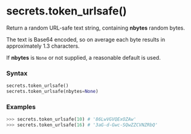 # secrets.token_urlsafe()

Return a random URL-safe text string, containing **nbytes** random bytes.

The text is Base64 encoded, so on average each byte results in approximately 1.3 characters.

If **nbytes** is `None` or not supplied, a reasonable default is used.

### Syntax

```python
secrets.token_urlsafe()
secrets.token_urlsafe(nbytes=None)
```

### Examples

```python
>>> secrets.token_urlsafe(10) # '86LwVGVQExOZAw'
>>> secrets.token_urlsafe(16) # '3aG-d-Gwc-SQwZZCVNZRbQ'
```